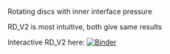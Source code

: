 Rotating discs with inner interface pressure

RD_V2 is most intuitive, both give same results

Interactive RD_V2 here: [![Binder](https://binder.projectpythia.org/badge_logo.svg)](https://binder.projectpythia.org/v2/gh/mark-bak/rotating-discs/HEAD?urlpath=%2Fdoc%2Ftree%2FRotating_discs_V2)
